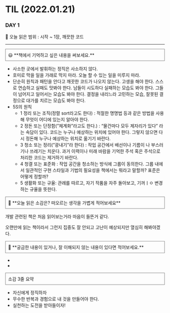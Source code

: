 # TIL (2022.01.21)


<style>
    aside{
        border: 1px solid #777;
        padding: 8px;
    }

</style>
### DAY 1

🔖 오늘 읽은 범위 : 시작 ~ 1장, 깨끗한 코드

---

<aside >
😃 **책에서 기억하고 싶은 내용을 써보세요.**

</aside>

- 사소한 곳에서 발휘하는 정직은 사소하지 않다.
- 호미로 막을 일을 가래로 막지 마라. 오늘 할 수 있는 일을 미루지 마라.
- 단순히 원칙과 패턴을 안다고 깨끗한 코드가 나오지 않는다. 고생을 해야 한다. 스스로 연습하고 실패도 맛봐야 한다. 남들이 시도하다 실패하는 모습도 봐야 한다. 그들이 넘어지고 일어서는 모습도 봐야 한다. 결정을 내리느라 고민하는 모습, 잘못된 결정으로 대가를 치르는 모습도 봐야 한다.
- 5S의 원칙
    - 1 정리 또는 조직(정렬 sort라고도 한다) : 적절한 명명법 등과 같은 방법을 사용해 무엇이 어디에 있는지 알아야 한다.
    - 2 정돈 또는 단정함(”체계화”라고도 한다.) : “물건마다 모두 제자리가 있다” 라는 속담이 있다. 코드는 누구나 예상하는 위치에 있어야 한다. 그렇지 않으면 다시 정돈해 누구나 예상하는 위치로 옮기기 바란다.
    - 3 청소 또는 정리(”광내기”라 한다) : 작업 공간에서 배선이나 기름이 나 부스러기나 쓰레기는 치운다. 과거 이력이나 미래 바람을 기억한 주석 혹은 주석으로 처리한 코드는 제거하기 바란다.
    - 4 청결 또는 표준화 : 작업 공간을 청소하는 방식에 그룹이 동의한다. 그룹 내에서 일관적인 구현 스타일과 기법의 필요성을 책에서는 뭐라고 말할까? 표준은 어떻게 정할까?
    - 5 생활화 또는 규율: 관례를 따르고, 자기 작품을 자주 돌아보고, 기꺼ㅣㅇ 변경하는 규율을 뜻한다.

<aside>
🤔 **오늘 읽은 소감은? 떠오르는 생각을 가볍게 적어보세요**

</aside>

개발 관련된 책은 처음 읽어보는거라 마음이 들뜬거 같다.

오랜만에 읽는 책이라서 그런지 집중도 잘 안되고 고난이 예상되지만 열심히 해봐야겠다.

<aside>
🔎 **궁금한 내용이 있거나, 잘 이해되지 않는 내용이 있다면 적어보세요.**

</aside>

- 
- 

<aside>소감 3줄 요약 </aside>

- 자신에게 정직하자
- 무수한 반복과 경험으로 내 것을 만들어야 한다.
- 실천하는 도전을 받아들이자!